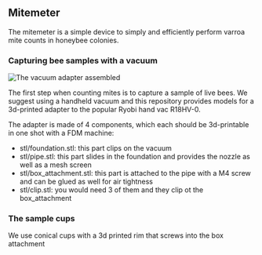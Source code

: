 ## Mitemeter

The mitemeter is a simple device to simply and efficiently perform varroa mite counts in honeybee colonies.


### Capturing bee samples with a vacuum


![The vacuum adapter assembled](/img/vacuum_ryobi.png)

The first step when counting mites is to capture a sample of live bees. We suggest using a handheld vacuum and this repository provides models for a 3d-printed adapter to the popular Ryobi hand vac R18HV-0.

The adapter is made of 4 components, which each should be 3d-printable in one shot with a FDM machine:

* stl/foundation.stl: this part clips on the vacuum
* stl/pipe.stl: this part slides in the foundation and provides the nozzle as well as a mesh screen
* stl/box_attachment.stl: this part is attached to the pipe with a M4 screw and can be glued as well for air tightness
* stl/clip.stl: you would need 3 of them and they clip ot the box_attachment

### The sample cups

We use conical cups with a 3d printed rim that screws into the box attachment
